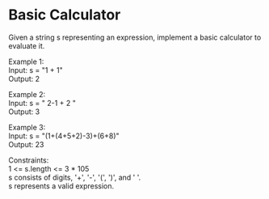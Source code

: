 # Basic Calculator

Given a string s representing an expression, implement a basic calculator to evaluate it.

Example 1:  
Input: s = "1 + 1"  
Output: 2  

Example 2:  
Input: s = " 2-1 + 2 "  
Output: 3  

Example 3:  
Input: s = "(1+(4+5+2)-3)+(6+8)"  
Output: 23  
 
Constraints:  
1 <= s.length <= 3 * 105  
s consists of digits, '+', '-', '(', ')', and ' '.  
s represents a valid expression.  